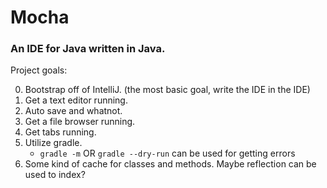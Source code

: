 # Mocha
### An IDE for Java written in Java.

Project goals:


0. Bootstrap off of IntelliJ. (the most basic goal, write the IDE in the IDE)
1. Get a text editor running.
2. Auto save and whatnot.
3. Get a file browser running.
4. Get tabs running.
5. Utilize gradle.
   - ``gradle -m`` OR ``gradle --dry-run`` can be used for getting errors
6. Some kind of cache for classes and methods. Maybe reflection can be used to index?
